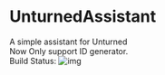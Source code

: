 # UnturnedAssistant
A simple assistant for Unturned
<br/>Now Only support ID generator.
<br/>Build Status: ![img](https://travis-ci.com/sandtechnology/UnturnedAssistant.svg?branch=master)
